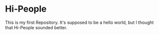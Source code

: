 # Hi-People
This is my first Repository. It's supposed to be a hello world, but I thought that Hi-People sounded better.
